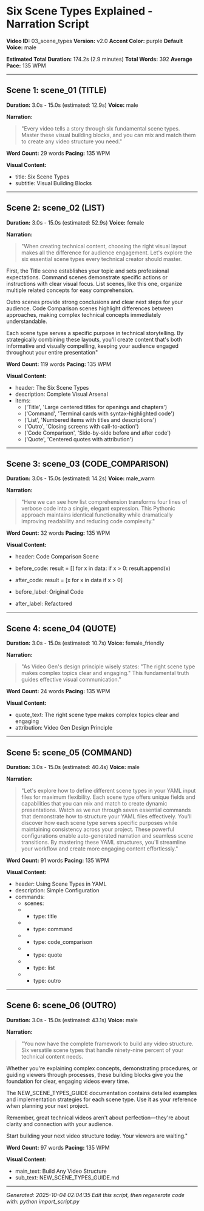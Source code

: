 # Six Scene Types Explained - Narration Script

**Video ID:** 03_scene_types
**Version:** v2.0
**Accent Color:** purple
**Default Voice:** male

**Estimated Total Duration:** 174.2s (2.9 minutes)
**Total Words:** 392
**Average Pace:** 135 WPM

---

## Scene 1: scene_01 (TITLE)

**Duration:** 3.0s - 15.0s (estimated: 12.9s)
**Voice:** male

**Narration:**
> "Every video tells a story through six fundamental scene types. Master these visual building blocks, and you can mix and match them to create any video structure you need."

**Word Count:** 29 words
**Pacing:** 135 WPM

**Visual Content:**
- title: Six Scene Types
- subtitle: Visual Building Blocks

---

## Scene 2: scene_02 (LIST)

**Duration:** 3.0s - 15.0s (estimated: 52.9s)
**Voice:** female

**Narration:**
> "When creating technical content, choosing the right visual layout makes all the difference for audience engagement. Let's explore the six essential scene types every technical creator should master.

First, the Title scene establishes your topic and sets professional expectations. Command scenes demonstrate specific actions or instructions with clear visual focus. List scenes, like this one, organize multiple related concepts for easy comprehension.

Outro scenes provide strong conclusions and clear next steps for your audience. Code Comparison scenes highlight differences between approaches, making complex technical concepts immediately understandable.

Each scene type serves a specific purpose in technical storytelling. By strategically combining these layouts, you'll create content that's both informative and visually compelling, keeping your audience engaged throughout your entire presentation"

**Word Count:** 119 words
**Pacing:** 135 WPM

**Visual Content:**
- header: The Six Scene Types
- description: Complete Visual Arsenal
- items:
  - ('Title', 'Large centered titles for openings and chapters')
  - ('Command', 'Terminal cards with syntax-highlighted code')
  - ('List', 'Numbered items with titles and descriptions')
  - ('Outro', 'Closing screens with call-to-action')
  - ('Code Comparison', 'Side-by-side before and after code')
  - ('Quote', 'Centered quotes with attribution')

---

## Scene 3: scene_03 (CODE_COMPARISON)

**Duration:** 3.0s - 15.0s (estimated: 14.2s)
**Voice:** male_warm

**Narration:**
> "Here we can see how list comprehension transforms four lines of verbose code into a single, elegant expression. This Pythonic approach maintains identical functionality while dramatically improving readability and reducing code complexity."

**Word Count:** 32 words
**Pacing:** 135 WPM

**Visual Content:**
- header: Code Comparison Scene
- before_code: result = []
for x in data:
  if x > 0:
    result.append(x)

- after_code: result = [x for x in data if x > 0]

- before_label: Original Code
- after_label: Refactored

---

## Scene 4: scene_04 (QUOTE)

**Duration:** 3.0s - 15.0s (estimated: 10.7s)
**Voice:** female_friendly

**Narration:**
> "As Video Gen's design principle wisely states: "The right scene type makes complex topics clear and engaging." This fundamental truth guides effective visual communication."

**Word Count:** 24 words
**Pacing:** 135 WPM

**Visual Content:**
- quote_text: The right scene type makes complex topics clear and engaging
- attribution: Video Gen Design Principle

---

## Scene 5: scene_05 (COMMAND)

**Duration:** 3.0s - 15.0s (estimated: 40.4s)
**Voice:** male

**Narration:**
> "Let's explore how to define different scene types in your YAML input files for maximum flexibility. Each scene type offers unique fields and capabilities that you can mix and match to create dynamic presentations. Watch as we run through seven essential commands that demonstrate how to structure your YAML files effectively. You'll discover how each scene type serves specific purposes while maintaining consistency across your project. These powerful configurations enable auto-generated narration and seamless scene transitions. By mastering these YAML structures, you'll streamline your workflow and create more engaging content effortlessly."

**Word Count:** 91 words
**Pacing:** 135 WPM

**Visual Content:**
- header: Using Scene Types in YAML
- description: Simple Configuration
- commands:
  - scenes:
  -   - type: title
  -   - type: command
  -   - type: code_comparison
  -   - type: quote
  -   - type: list
  -   - type: outro

---

## Scene 6: scene_06 (OUTRO)

**Duration:** 3.0s - 15.0s (estimated: 43.1s)
**Voice:** male

**Narration:**
> "You now have the complete framework to build any video structure. Six versatile scene types that handle ninety-nine percent of your technical content needs.

Whether you're explaining complex concepts, demonstrating procedures, or guiding viewers through processes, these building blocks give you the foundation for clear, engaging videos every time.

The NEW_SCENE_TYPES_GUIDE documentation contains detailed examples and implementation strategies for each scene type. Use it as your reference when planning your next project.

Remember, great technical videos aren't about perfection—they're about clarity and connection with your audience.

Start building your next video structure today. Your viewers are waiting."

**Word Count:** 97 words
**Pacing:** 135 WPM

**Visual Content:**
- main_text: Build Any Video Structure
- sub_text: NEW_SCENE_TYPES_GUIDE.md

---


*Generated: 2025-10-04 02:04:35*
*Edit this script, then regenerate code with: python import_script.py*
